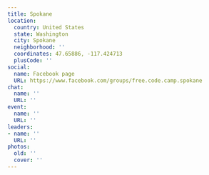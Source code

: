 ```yaml
---
title: Spokane
location:
  country: United States
  state: Washington
  city: Spokane
  neighborhood: ''
  coordinates: 47.65886, -117.424713
  plusCode: ''
social:
  name: Facebook page
  URL: https://www.facebook.com/groups/free.code.camp.spokane
chat:
  name: ''
  URL: ''
event:
  name: ''
  URL: ''
leaders:
- name: ''
  URL: ''
photos:
  old: ''
  cover: ''
---
```

